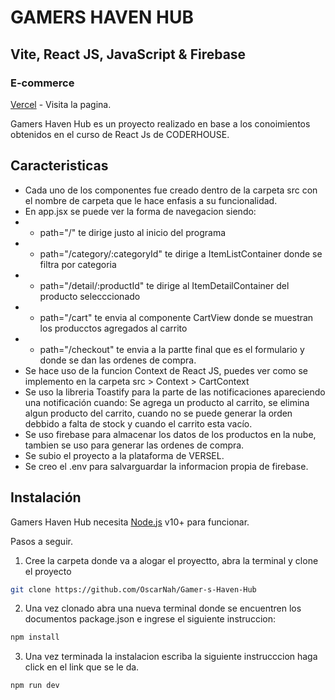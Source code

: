 # GAMERS HAVEN HUB
## Vite, React JS, JavaScript & Firebase
### E-commerce

[Vercel](https://gamer-s-haven-hub.vercel.app/) - Visita la pagina.



Gamers Haven Hub es un proyecto realizado en base a los conoimientos obtenidos en el curso de React Js de CODERHOUSE.

## Caracteristicas

- Cada uno de los componentes fue creado dentro de la carpeta src con el nombre de carpeta que le hace enfasis a su funcionalidad.
- En app.jsx se puede ver la forma de navegacion siendo:
- - path="/" te dirige justo al inicio del programa
- - path="/category/:categoryId" te dirige a ItemListContainer donde se filtra por categoria
- - path="/detail/:productId" te dirige al ItemDetailContainer del producto selecccionado
- - path="/cart" te envia al componente CartView donde se muestran los producctos agregados al carrito
- - path="/checkout" te envia a la partte final que es el formulario y donde se dan las ordenes de compra.
- Se hace uso de la funcion Context de React JS, puedes ver como se implemento en la carpeta src > Context > CartContext
- Se uso la libreria Toastify para la parte de las notificaciones apareciendo una notificación cuando: Se agrega un producto al carrito, se elimina algun producto del carrito, cuando no se puede generar la orden debbido a falta de stock y cuando el carrito esta vacío.
- Se uso firebase para almacenar los datos de los productos en la nube, tambien se uso para generar las ordenes de compra.
- Se subio el proyecto a la plataforma de VERSEL.
- Se creo el .env para salvarguardar la informacion propia de firebase.


## Instalación
Gamers Haven Hub necesita [Node.js](https://nodejs.org/) v10+ para funcionar.

Pasos a seguir.
1. Cree la carpeta donde va a alogar el proyectto, abra la terminal y clone el proyecto 
```sh
git clone https://github.com/OscarNah/Gamer-s-Haven-Hub
```
2. Una vez clonado abra una nueva terminal donde se encuentren los documentos package.json e ingrese el siguiente instruccion:
```sh
npm install
```
3. Una vez terminada la instalacion escriba la siguiente instrucccion haga click en el link que se le da.
```sh
npm run dev
